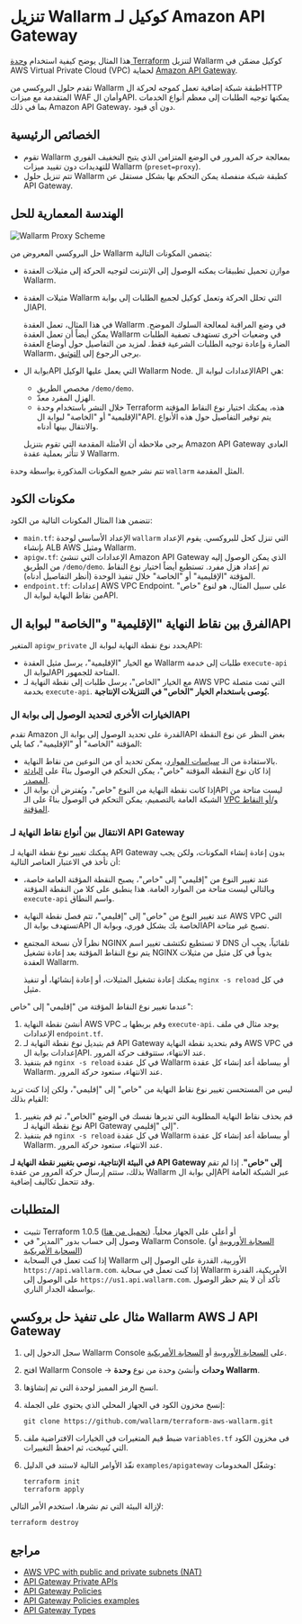 # تنزيل Wallarm كوكيل لـ Amazon API Gateway

هذا المثال يوضح كيفية استخدام [وحدة Terraform](https://registry.terraform.io/modules/wallarm/wallarm/aws/) لتنزيل Wallarm كوكيل مضمّن في AWS Virtual Private Cloud (VPC) لحماية [Amazon API Gateway](https://aws.amazon.com/api-gateway/).

تقدم حلول البروكسي من Wallarm طبقة شبكة إضافية تعمل كموجه لحركة الHTTP المتقدمة مع ميزات WAF وأمان الAPI. يمكنها توجيه الطلبات إلى معظم أنواع الخدمات بما في ذلك Amazon API Gateway، دون أي قيود.

## الخصائص الرئيسية

* تقوم Wallarm بمعالجة حركة المرور في الوضع المتزامن الذي يتيح التخفيف الفوري للتهديدات دون تقييد ميزات Wallarm (`preset=proxy`).
* تتم تنزيل حلول Wallarm كطبقة شبكة منفصلة يمكن التحكم بها بشكل مستقل عن API Gateway.

## الهندسة المعمارية للحل

![Wallarm Proxy Scheme](https://github.com/wallarm/terraform-aws-wallarm/blob/main/images/wallarm-as-proxy-for-aws-api-gateway.png?raw=true)

حل البروكسي المعروض من Wallarm يتضمن المكونات التالية:

* موازن تحميل تطبيقات يمكنه الوصول إلى الإنترنت لتوجيه الحركة إلى مثيلات العقدة Wallarm.
* مثيلات العقدة Wallarm التي تحلل الحركة وتعمل كوكيل لجميع الطلبات إلى بوابة الAPI.

    في هذا المثال، تعمل العقدة Wallarm في وضع المراقبة لمعالجة السلوك الموضح. يمكن أيضاً أن تعمل العقدة Wallarm في وضعيات أخرى تستهدف تصفية الطلبات الضارة وإعادة توجيه الطلبات الشرعية فقط. لمزيد من التفاصيل حول أوضاع العقدة Wallarm، يرجى الرجوع إلى [التوثيق](https://docs.wallarm.com/admin-en/configure-wallarm-mode/).
* بوابة الAPI التي يعمل عليها الوكيل Wallarm Node. الإعدادات لبوابة الAPI هي:

    * مخصص الطريق `/demo/demo`.
    * الهزل المفرد معدّ.
    * خلال النشر باستخدام وحدة Terraform هذه، يمكنك اختيار نوع النقاط المؤقتة "الإقليمية" أو "الخاصة" لبوابة الAPI. يتم توفير التفاصيل حول هذه الأنواع والانتقال بينها أدناه.

    يرجى ملاحظة أن الأمثلة المقدمة التي تقوم بتنزيل Amazon API Gateway العادي لا تتأثر بعملية عقدة Wallarm.

تتم نشر جميع المكونات المذكورة بواسطة وحدة `wallarm` المثل المقدمة.

## مكونات الكود 

تتضمن هذا المثال المكونات التالية من الكود:

* `main.tf`: الإعداد الأساسي لوحدة `wallarm` التي تنزل كحل للبروكسي. يقوم الإعداد بإنشاء ALB AWS ومثيل Wallarm.
* `apigw.tf`: الإعدادات التي تنشئ Amazon API Gateway الذي يمكن الوصول إليه من الطريق `/demo/demo`. تم إعداد هزل مفرد. تستطيع أيضاً اختيار نوع النقاط المؤقتة "الإقليمية" أو "الخاصة" خلال تنفيذ الوحدة (أنظر التفاصيل أدناه).
* `endpoint.tf`: إعدادات AWS VPC Endpoint. على سبيل المثال، هو لنوع "خاص" من نقاط النهاية لبوابة الAPI.

## الفرق بين نقاط النهاية "الإقليمية" و"الخاصة" لبوابة الAPI 

المتغير `apigw_private` يحدد نوع نقطة النهاية لبوابة الAPI:

* مع الخيار "الإقليمية"، يرسل مثيل العقدة Wallarm طلبات إلى خدمة `execute-api` لبوابة الAPI المتاحة للجمهور.
* مع الخيار "الخاص"، يرسل طلبات إلى نقطة النهاية لـ AWS VPC التي تمت متصلة بخدمة `execute-api`. **يُوصى باستخدام الخيار "الخاص" في التنزيلات الإنتاجية.**

### الخيارات الأخرى لتحديد الوصول إلى بوابة الAPI

تقدم Amazon القدرة على تحديد الوصول إلى بوابة الAPI بغض النظر عن نوع النقطة المؤقتة "الخاصة" أو "الإقليمية"، كما يلي:

* بالاستفادة من الـ [سياسات الموارد](https://docs.aws.amazon.com/apigateway/latest/developerguide/apigateway-resource-policies.html)، يمكن تحديد أي من النوعين من نقاط النهاية.
* إذا كان نوع النقطة المؤقتة "خاص"، يمكن التحكم في الوصول بناءً على [البادئة المصدر](https://docs.aws.amazon.com/apigateway/latest/developerguide/apigateway-resource-policies-examples.html).
* إذا كانت نقطة النهاية من النوع "خاص"، ويُفترض أن بوابة الAPI ليست متاحة من الشبكة العامة بالتصميم، يمكن التحكم في الوصول بناءً على الـ [VPC و/أو النقاط المؤقتة](https://docs.aws.amazon.com/apigateway/latest/developerguide/apigateway-resource-policies-examples.html).

### الانتقال بين أنواع نقاط النهاية لـ API Gateway

يمكنك تغيير نوع نقطة النهاية لـ API Gateway بدون إعادة إنشاء المكونات، ولكن يجب أن تأخذ في الاعتبار العناصر التالية:

* عند تغيير النوع من "إقليمي" إلى "خاص"، يصبح النقطة المؤقتة العامة خاصة، وبالتالي ليست متاحة من الموارد العامة. هذا ينطبق على كلا من النقطة المؤقتة `execute-api` واسم النطاق.
* عند تغيير النوع من "خاص" إلى "إقليمي"، تتم فصل نقطة النهاية AWS VPC التي تستهدف بوابة الAPI الخاصة بك بشكل فوري، وبوابة الAPI تصبح غير متاحة.
* نظراً لأن نسخة المجتمع NGINX لا تستطيع تكتشف تغيير اسم DNS تلقائياً، يجب أن يتم نوع النقاط المؤقتة بعد إعادة تشغيل NGINX يدوياً في كل مثيل من مثيلات العقدة Wallarm.

    يمكنك إعادة تشغيل المثيلات، أو إعادة إنشائها، أو تنفيذ `nginx -s reload` في كل مثيل.

عندما تغيير نوع النقاط المؤقتة من "إقليمي" إلى "خاص":

1. أنشئ نقطة النهاية AWS VPC وقم بربطها بـ `execute-api`. يوجد مثال في ملف الإعدادات `endpoint.tf`.
1. قم بتبديل نوع نقطة النهاية لـ API Gateway وقم بتحديد نقطة النهاية AWS VPC في إعدادات بوابة الAPI. عند الانتهاء، ستتوقف حركة المرور.
1. قم بتنفيذ `nginx -s reload` في كل عقدة Wallarm أو ببساطة أعد إنشاء كل عقدة Wallarm. عند الانتهاء، ستعود حركة المرور.

ليس من المستحسن تغيير نوع نقاط النهاية من "خاص" إلى "إقليمي"، ولكن إذا كنت تريد القيام بذلك:

1. قم بحذف نقاط النهاية المطلوبة التي تديرها نفسك في الوضع "الخاص"، ثم قم بتغيير نوع نقطة النهاية لـ API Gateway إلى "إقليمي".
1. قم بتنفيذ `nginx -s reload` في كل عقدة Wallarm أو ببساطة أعد إنشاء كل عقدة Wallarm. عند الانتهاء، ستعود حركة المرور.

**في البيئة الإنتاجية، نوصي بتغيير نقطة النهاية لـ API Gateway إلى "خاص"**. إذا لم تقم بذلك، ستتم إرسال حركة المرور من عقدة Wallarm إلى بوابة الAPI عبر الشبكة العامة وقد تتحمل تكاليف إضافية.

## المتطلبات

* تثبيت Terraform 1.0.5 أو أعلى على الجهاز محلياً. ([تحميل من هنا](https://learn.hashicorp.com/tutorials/terraform/install-cli))
* وصول إلى حساب بدور "المدير" في Wallarm Console. ([السحابة الأوروبية](https://my.wallarm.com/) أو [السحابة الأمريكية](https://us1.my.wallarm.com/))
* إذا كنت تعمل في السحابة Wallarm الأوربية، القدرة على الوصول إلى `https://api.wallarm.com`. إذا كنت تعمل في سحابة Wallarm الأمريكية، القدرة على الوصول إلى  `https://us1.api.wallarm.com`. تأكد أن لا يتم حظر الوصول بواسطة الجدار الناري.

## مثال على تنفيذ حل بروكسي Wallarm AWS لـ API Gateway

1. سجل الدخول إلى Wallarm Console على [السحابة الأوروبية](https://my.wallarm.com/nodes) أو [السحابة الأمريكية](https://us1.my.wallarm.com/nodes).
1. افتح Wallarm Console → **وحدات** وأنشئ وحدة من نوع **وحدة Wallarm**.
1. انسخ الرمز المميز لوحدة التي تم إنشاؤها.
1. إنسخ مخزون الكود في الجهاز المحلي الذي يحتوي على الجملة:
   
    ```
    git clone https://github.com/wallarm/terraform-aws-wallarm.git
    ```
1. ضبط قيم المتغيرات في الخيارات الافتراضية ملف `variables.tf` فى مخزون الكود التي نُسِخت، ثم احفظ التغييرات.
1. نفّذ الأوامر التالية لاستند في الدليل `examples/apigateway` وشغّل المخدومات:
   
    ```
    terraform init
    terraform apply
    ```
لإزالة البيئة التي تم نشرها، استخدم الأمر التالي:

```
terraform destroy
```
## مراجع

* [AWS VPC with public and private subnets (NAT)](https://docs.aws.amazon.com/vpc/latest/userguide/VPC_Scenario2.html)
* [API Gateway Private APIs](https://docs.aws.amazon.com/apigateway/latest/developerguide/apigateway-private-apis.html)
* [API Gateway Policies](https://docs.aws.amazon.com/apigateway/latest/developerguide/apigateway-resource-policies.html)
* [API Gateway Policies examples](https://docs.aws.amazon.com/apigateway/latest/developerguide/apigateway-resource-policies-examples.html)
* [API Gateway Types](https://docs.aws.amazon.com/apigateway/latest/developerguide/api-gateway-api-endpoint-types.html)
